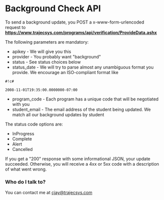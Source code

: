 # Background Check API #

To send a background update, you POST a x-www-form-urlencoded request to **https://www.trajecsys.com/programs/api/verification/ProvideData.ashx**

The following parameters are mandatory:

* apikey - We will give you this
* provider - You probably want "background"
* status - See status choices below
* status_date - We will try to parse almost any unambiguous format you provide.  We encourage an ISO-compliant format like 
```
#!c#

2008-11-01T19:35:00.0000000-07:00
```

* program_code - Each program has a unique code that will be negotiated with you
* student_email - The email address of the student being updated.  We match all our background updates by student

The status code options are:

* InProgress
* Complete
* Alert
* Cancelled

If you get a "200" response with some informational JSON, your update succeeded.  Otherwise, you will receive a 4xx or 5xx code with a description of what went wrong.

### Who do I talk to? ###

You can contact me at cjay@trajecsys.com